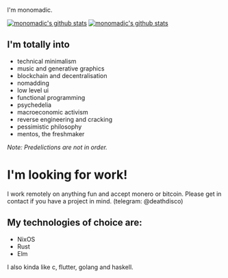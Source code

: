 I'm monomadic.

[![monomadic's github stats](https://github-readme-stats.vercel.app/api?username=monomadic)](https://github.com/anuraghazra/github-readme-stats)
[![monomadic's github stats](https://github-readme-stats.vercel.app/api/top-langs/?username=monomadic&layout=compact)](https://github.com/anuraghazra/github-readme-stats)

## I'm totally into
- technical minimalism
- music and generative graphics
- blockchain and decentralisation
- nomadding
- low level ui
- functional programming
- psychedelia
- macroeconomic activism
- reverse engineering and cracking
- pessimistic philosophy
- mentos, the freshmaker

_Note: Predelictions are not in order._

# I'm looking for work!
I work remotely on anything fun and accept monero or bitcoin. Please get in contact if you have a project in mind. (telegram: @deathdisco)

## My technologies of choice are:
- NixOS
- Rust
- Elm

I also kinda like c, flutter, golang and haskell.
